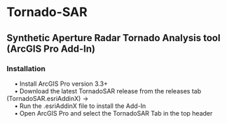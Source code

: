 # Tornado-SAR
## Synthetic Aperture Radar Tornado Analysis tool (ArcGIS Pro Add-In)

### Installation
&emsp; • Install ArcGIS Pro version 3.3+<br/>
&emsp; • Download the latest TornadoSAR release from the releases tab (TornadoSAR.esriAddinX) →<br/>
&emsp; • Run the .esriAddinX file to install the Add-In<br/>
&emsp; • Open ArcGIS Pro and select the TornadoSAR Tab in the top header<br/>


